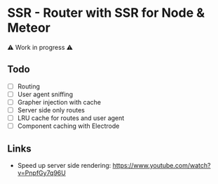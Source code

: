 # SSR - Router with SSR for Node & Meteor

:warning: Work in progress :warning:

## Todo
- [ ] Routing
- [ ] User agent sniffing
- [ ] Grapher injection with cache
- [ ] Server side only routes
- [ ] LRU cache for routes and user agent
- [ ] Component caching with Electrode

## Links

- Speed up server side rendering: https://www.youtube.com/watch?v=PnpfGy7q96U
